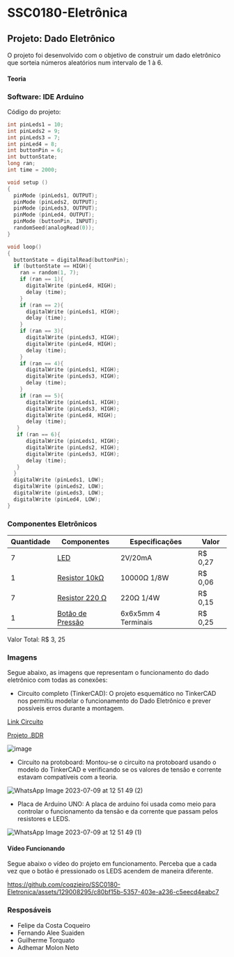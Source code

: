 # SSC0180-Eletrônica
## Projeto: Dado Eletrônico
O projeto foi desenvolvido com o objetivo de construir um dado eletrônico que sorteia números aleatórios num intervalo de 1 à 6.

#### Teoria



### Software: IDE Arduino

Código do projeto: 
```cpp
int pinLeds1 = 10;
int pinLeds2 = 9;
int pinLeds3 = 7;
int pinLed4 = 8;
int buttonPin = 6;
int buttonState;
long ran;
int time = 2000;

void setup ()
{
  pinMode (pinLeds1, OUTPUT);
  pinMode (pinLeds2, OUTPUT);
  pinMode (pinLeds3, OUTPUT);
  pinMode (pinLed4, OUTPUT);
  pinMode (buttonPin, INPUT);
  randomSeed(analogRead(0));
}

void loop()
{
  buttonState = digitalRead(buttonPin);
  if (buttonState == HIGH){
    ran = random(1, 7);
    if (ran == 1){
      digitalWrite (pinLed4, HIGH);
      delay (time);
    }
    if (ran == 2){
      digitalWrite (pinLeds1, HIGH);
      delay (time);
    }
    if (ran == 3){
      digitalWrite (pinLeds3, HIGH);
      digitalWrite (pinLed4, HIGH);
      delay (time);
    }
    if (ran == 4){
      digitalWrite (pinLeds1, HIGH);
      digitalWrite (pinLeds3, HIGH);
      delay (time);
    }
    if (ran == 5){
      digitalWrite (pinLeds1, HIGH);
      digitalWrite (pinLeds3, HIGH);
      digitalWrite (pinLed4, HIGH);
      delay (time);
   }
   if (ran == 6){
      digitalWrite (pinLeds1, HIGH);
      digitalWrite (pinLeds2, HIGH);
      digitalWrite (pinLeds3, HIGH);
      delay (time);
   }
  }
  digitalWrite (pinLeds1, LOW);
  digitalWrite (pinLeds2, LOW);
  digitalWrite (pinLeds3, LOW);
  digitalWrite (pinLed4, LOW);
}

```

### Componentes Eletrônicos
| Quantidade     | Componentes | Especificações | Valor |
| ---      | ---       | ---      | ---     |
| 7 | [LED](https://produto.mercadolivre.com.br/MLB-2601528464-transformador-trafo-1212v-500ma-bivolt-_JM)  | 2V/20mA     |  R$ 0,27   |
| 1 |[Resistor 10kΩ](https://www.baudaeletronica.com.br/produto/resistor-10k-5-18w.html)| 10000Ω 1/8W | R$ 0,06 |
| 7     | [Resistor 220 Ω](https://loja.fabricadebolso.com.br/10-x-resistor-220-ohms-14-w-eletronica-resistencia-220r)        | 220Ω 1/4W     | R$ 0,15  |
| 1     | [Botão de Pressão](https://www.baudaeletronica.com.br/produto/chave-tactil-6x6x5mm-4-terminais.html)        | 6x6x5mm 4 Terminais  | R$ 0,25    |
    
Valor Total: R$ 3, 25


### Imagens

Segue abaixo, as imagens que representam o funcionamento do dado eletrônico com todas as conexões:

- Circuito completo (TinkerCAD): 
O projeto esquemático no TinkerCAD nos permitiu modelar o funcionamento do Dado Eletrônico e prever possíveis erros durante a montagem.

[Link Circuito](https://www.tinkercad.com/things/570NiqwNX0R-brave-allis-sango/editel?tenant=circuits)
  
[Projeto .BDR](https://drive.google.com/drive/folders/1SZlMijGtk7tgy2nftMfKCPZPz4bhTYNO?usp=sharing)

![image](https://github.com/coqzieiro/SSC0180-Eletronica/assets/129008295/b2378904-44b4-4cdc-ac6d-9afe407cfc59)

- Circuito na protoboard:
Montou-se o circuito na protoboard usando o modelo do TinkerCAD e verificando se os valores de tensão e corrente estavam compatíveis com a teoria.

![WhatsApp Image 2023-07-09 at 12 51 49 (2)](https://github.com/coqzieiro/SSC0180-Eletronica/assets/129008295/22842ad0-7525-43b6-b4e9-3cfb37687a07)

- Placa de Arduino UNO:
A placa de arduino foi usada como meio para controlar o funcionamento da tensão e da corrente que passam pelos resistores e LEDS.

![WhatsApp Image 2023-07-09 at 12 51 49 (1)](https://github.com/coqzieiro/SSC0180-Eletronica/assets/129008295/4c2fadf5-6738-4cde-9b9b-1570ab5276e6)

#### Vídeo Funcionando

Segue abaixo o vídeo do projeto em funcionamento. Perceba que a cada vez que o botão é pressionado os LEDS acendem de maneira diferente.

https://github.com/coqzieiro/SSC0180-Eletronica/assets/129008295/c80bf15b-5357-403e-a236-c5eecd4eabc7

### Resposáveis
- Felipe da Costa Coqueiro
- Fernando Alee Suaiden
- Guilherme Torquato
- Adhemar Molon Neto
